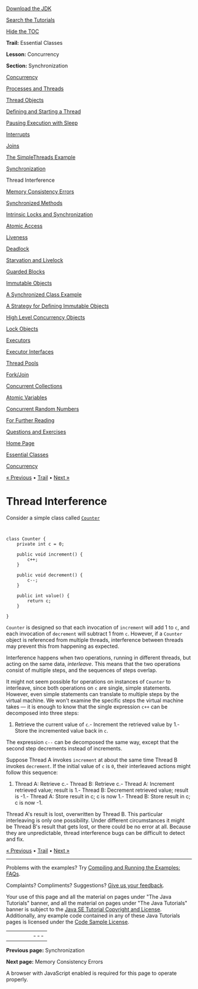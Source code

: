[Download
the JDK](http://java.sun.com/javase/6/download.jsp)
  
[Search the
Tutorials](../../search.html)
  
[Hide the TOC](javascript:toggleLeft())

**Trail:** Essential Classes
  
**Lesson:** Concurrency
  
**Section:** Synchronization

[Concurrency](index.html)

[Processes and Threads](procthread.html)

[Thread Objects](threads.html)

[Defining and Starting a Thread](runthread.html)

[Pausing Execution with Sleep](sleep.html)

[Interrupts](interrupt.html)

[Joins](join.html)

[The SimpleThreads Example](simple.html)

[Synchronization](sync.html)

Thread Interference

[Memory Consistency Errors](memconsist.html)

[Synchronized Methods](syncmeth.html)

[Intrinsic Locks and Synchronization](locksync.html)

[Atomic Access](atomic.html)

[Liveness](liveness.html)

[Deadlock](deadlock.html)

[Starvation and Livelock](starvelive.html)

[Guarded Blocks](guardmeth.html)

[Immutable Objects](immutable.html)

[A Synchronized Class Example](syncrgb.html)

[A Strategy for Defining Immutable Objects](imstrat.html)

[High Level Concurrency Objects](highlevel.html)

[Lock Objects](newlocks.html)

[Executors](executors.html)

[Executor Interfaces](exinter.html)

[Thread Pools](pools.html)

[Fork/Join](forkjoin.html)

[Concurrent Collections](collections.html)

[Atomic Variables](atomicvars.html)

[Concurrent Random Numbers](threadlocalrandom.html)

[For Further Reading](further.html)

[Questions and Exercises](QandE/questions.html)

[Home Page](../../index.html)
>
[Essential Classes](../index.html)
>
[Concurrency](index.html)

[« Previous](sync.html) • [Trail](../TOC.html) • [Next »](memconsist.html)

# Thread Interference

Consider a simple class called
[`Counter`](examples/Counter.java)

```


class Counter {
    private int c = 0;

    public void increment() {
        c++;
    }

    public void decrement() {
        c--;
    }

    public int value() {
        return c;
    }

}

```

`Counter` is designed so that each invocation of
`increment` will add 1 to `c`, and each
invocation of `decrement` will subtract 1 from
`c`. However, if a `Counter` object is
referenced from multiple threads, interference between threads may
prevent this from happening as expected.

Interference happens when two operations, running in different threads,
but acting on the same data, *interleave*. This means that the two
operations consist of multiple steps, and the sequences of steps
overlap.

It might not seem possible for operations on instances of
`Counter` to interleave, since both operations on
`c` are single, simple statements. However, even simple
statements can translate to multiple steps by the virtual machine.
We won't examine the specific steps the virtual machine takes —
it is enough to know that the single expression `c++` can
be decomposed into three steps:

1. Retrieve the current value of `c`.- Increment the retrieved value by 1.- Store the incremented value back in `c`.

The expression `c--` can be decomposed the same way, except
that the second step decrements instead of increments.

Suppose Thread A invokes `increment` at about the same
time Thread B invokes `decrement`. If the initial value of
`c` is `0`, their interleaved
actions might follow this sequence:

1. Thread A: Retrieve c.- Thread B: Retrieve c.- Thread A: Increment retrieved value; result is 1.- Thread B: Decrement retrieved value; result is -1.- Thread A: Store result in c; c is now 1.- Thread B: Store result in c; c is now -1.

Thread A's result is lost, overwritten by Thread B. This particular
interleaving is only one possibility. Under different circumstances it
might be Thread B's result that gets lost, or there could be no error
at all. Because they are unpredictable, thread interference bugs can
be difficult to detect and fix.

[« Previous](sync.html)
•
[Trail](../TOC.html)
•
[Next »](memconsist.html)

---

Problems with the examples? Try [Compiling and Running
the Examples: FAQs](../../information/run-examples.html).
  
Complaints? Compliments? Suggestions? [Give
us your feedback](http://download.oracle.com/javase/feedback.html).

Your use of this page and all the material on pages under "The Java Tutorials" banner,
and all the material on pages under "The Java Tutorials" banner is subject to the [Java SE Tutorial Copyright
and License](../../information/license.html).
Additionally, any example code contained in any of these Java
Tutorials pages is licensed under the
[Code
Sample License](http://developers.sun.com/license/berkeley_license.html).

|  |  |  |  |  |
| --- | --- | --- | --- | --- |
| |  |  | | --- | --- | | duke image | Oracle logo | | [About Oracle](http://www.oracle.com/us/corporate/index.html) | [Oracle Technology Network](http://www.oracle.com/technology/index.html) | [Terms of Service](https://www.samplecode.oracle.com/servlets/CompulsoryClickThrough?type=TermsOfService) | Copyright © 1995, 2011 Oracle and/or its affiliates. All rights reserved. |

**Previous page:** Synchronization
  
**Next page:** Memory Consistency Errors




A browser with JavaScript enabled is required for this page to operate properly.